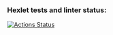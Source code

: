 ### Hexlet tests and linter status:
[![Actions Status](https://github.com/Goglich/python-project-49/actions/workflows/hexlet-check.yml/badge.svg)](https://github.com/Goglich/python-project-49/actions)